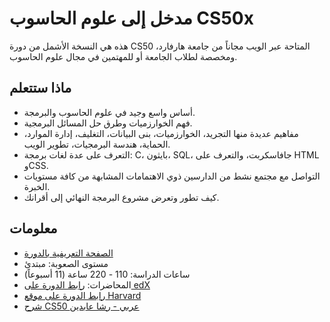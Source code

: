 # مدخل إلى علوم الحاسوب CS50x

هذه هي النسخة الأشمل من دورة CS50 المتاحة عبر الويب مجاناً من جامعة هارفارد، ومخصصة لطلاب الجامعة أو للمهتمين في مجال علوم الحاسوب.

## ماذا ستتعلم

- أساس واسع وجيد في علوم الحاسوب والبرمجة.
- فهم الخوارزميات وطرق حل المسائل البرمجية.
- مفاهيم عديدة منها التجريد، الخوارزميات، بنى البيانات، التغليف، إدارة الموارد، الحماية، هندسة البرمجيات، تطوير الويب.
- التعرف على عدة لغات برمجة: C، بايثون، SQL، جافاسكربت، والتعرف على HTML وCSS.
- التواصل مع مجتمع نشط من الدارسين ذوي الاهتمامات المشابهة من كافة مستويات الخبرة.
- كيف تطور وتعرض مشروع البرمجة النهائي إلى أقرانك.

## معلومات

- [الصفحة التعريفية بالدورة](https://pll.harvard.edu/course/cs50-introduction-computer-science)
- مستوى الصعوبة: مبتدئ
- ساعات الدراسة: 110 - 220 ساعة (11 أسبوعاً)
- المحاضرات: [رابط الدورة على edX](https://www.edx.org/course/cs50s-introduction-computer-science-harvardx-cs50x)
- [رابط الدورة على موقع Harvard](https://cs50.harvard.edu/x/2024/)
- [شرح CS50 عربي - رشا عابدين](https://www.youtube.com/playlist?list=PLnrlZUDQofUv7JE4QIahAyztrQU9bnJmd)
